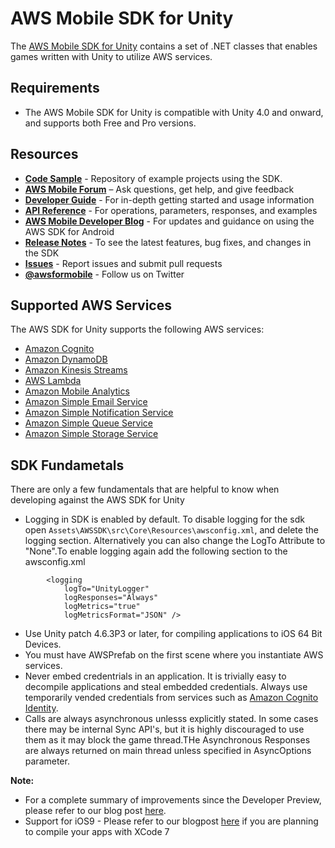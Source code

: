 # AWS Mobile SDK for Unity
The [AWS Mobile SDK for Unity](http://aws.amazon.com/mobile/sdk/) contains a set of .NET classes that enables games written with Unity to utilize AWS services. 

## Requirements

* The AWS Mobile SDK for Unity is compatible with Unity 4.0 and onward, and supports both Free and Pro versions.

## Resources
* **[Code Sample](https://github.com/awslabs/aws-sdk-unity-samples)** - Repository of example projects using the SDK.
* **[AWS Mobile Forum](https://forums.aws.amazon.com/forum.jspa?forumID=88)** – Ask questions, get help, and give feedback
* **[Developer Guide](http://docs.aws.amazon.com/mobile/sdkforunity/developerguide/)** - For in-depth getting started and usage information
* **[API Reference](http://docs.aws.amazon.com/awssdkunity/latest/apireference/)** - For operations, parameters, responses, and examples
* **[AWS Mobile Developer Blog](http://mobile.awsblog.com/)** - For updates and guidance on using the AWS SDK for Android
* **[Release Notes](https://aws.amazon.com/releasenotes/Unity)** - To see the latest features, bug fixes, and changes in the SDK
* **[Issues](https://github.com/aws/aws-sdk-unity/issues)** - Report issues and submit pull requests
* **[@awsformobile](https://twitter.com/awsformobile)** - Follow us on Twitter

## Supported AWS Services
The AWS SDK for Unity supports the following AWS services:

* [Amazon Cognito](http://aws.amazon.com/cognito/)
* [Amazon DynamoDB](http://aws.amazon.com/dynamodb/)
* [Amazon Kinesis Streams](https://aws.amazon.com/kinesis/streams/)
* [AWS Lambda](https://aws.amazon.com/lambda/)
* [Amazon Mobile Analytics](http://aws.amazon.com/mobileanalytics/)
* [Amazon Simple Email Service](https://aws.amazon.com/ses/)
* [Amazon Simple Notification Service](http://aws.amazon.com/sns/)
* [Amazon Simple Queue Service](https://aws.amazon.com/sqs/)
* [Amazon Simple Storage Service](http://aws.amazon.com/s3/)


## SDK Fundametals
There are only a few fundamentals that are helpful to know when developing against the AWS SDK for Unity
* Logging in SDK is enabled by default. To disable logging for the sdk open ``Assets\AWSSDK\src\Core\Resources\awsconfig.xml``, and delete the logging section. Alternatively you can also change the LogTo Attribute to "None".To enable logging again add the following section to the awsconfig.xml

```
        <logging
            logTo="UnityLogger"
            logResponses="Always"
            logMetrics="true"
            logMetricsFormat="JSON" />
```

* Use Unity patch 4.6.3P3 or later, for compiling applications to iOS 64 Bit Devices.
* You must have AWSPrefab on the first scene where you instantiate AWS services.
* Never embed credentrials in an application.  It is trivially easy to decompile applications and steal embedded credentials.  Always use temporarily vended credentials from services such as [Amazon Cognito Identity](http://docs.aws.amazon.com/mobile/sdkforunity/developerguide/cognito-identity.html).
* Calls are always asynchronous unlesss explicitly stated. In some cases there may be internal Sync API's, but it is highly discouraged to use them as it may block the game thread.THe Asynchronous Responses are always returned on main thread unless specified in AsyncOptions parameter.

**Note:**
 * For a complete summary of improvements since the Developer Preview, please refer to our blog post [here](http://mobile.awsblog.com/post/Tx30Z7HPU42S0IN/Improvements-in-the-AWS-Mobile-SDK-for-Unity).
 * Support for iOS9 - Please refer to our blogpost [here](https://mobile.awsblog.com/post/Tx2QM69ZE6BGTYX/Preparing-Your-Apps-for-iOS-9) if you are planning to compile your apps with XCode 7
